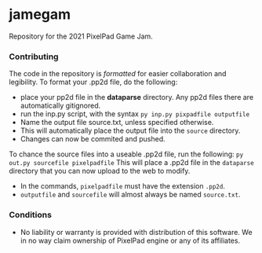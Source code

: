 # jamegam
Repository for the 2021 PixelPad Game Jam.

### Contributing
The code in the repository is *formatted* for easier collaboration and legibility. 
To format your .pp2d file, do the following:
- place your pp2d file in the **dataparse** directory. Any pp2d files there are automatically gitignored.
- run the inp.py script, with the syntax
`py inp.py pixpadfile outputfile`
- Name the output file source.txt, unless specified otherwise.
- This will automatically place the output file into the `source` directory.
- Changes can now be commited and pushed.

To chance the source files into a useable .pp2d file, run the following:
`py out.py sourcefile pixelpadfile`
This will place a .pp2d file in the `dataparse` directory that you can now upload to the web to modify.
- In the commands, `pixelpadfile` must have the extension `.pp2d`.
- `outputfile` and `sourcefile` will almost always be named `source.txt`.


### Conditions
- No liability or warranty is provided with distribution of this software. We in no way claim ownership of PixelPad engine or any of its affiliates.
